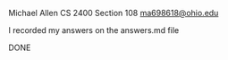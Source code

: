 Michael Allen
CS 2400
Section 108
ma698618@ohio.edu

I recorded my answers on the answers.md file

DONE
